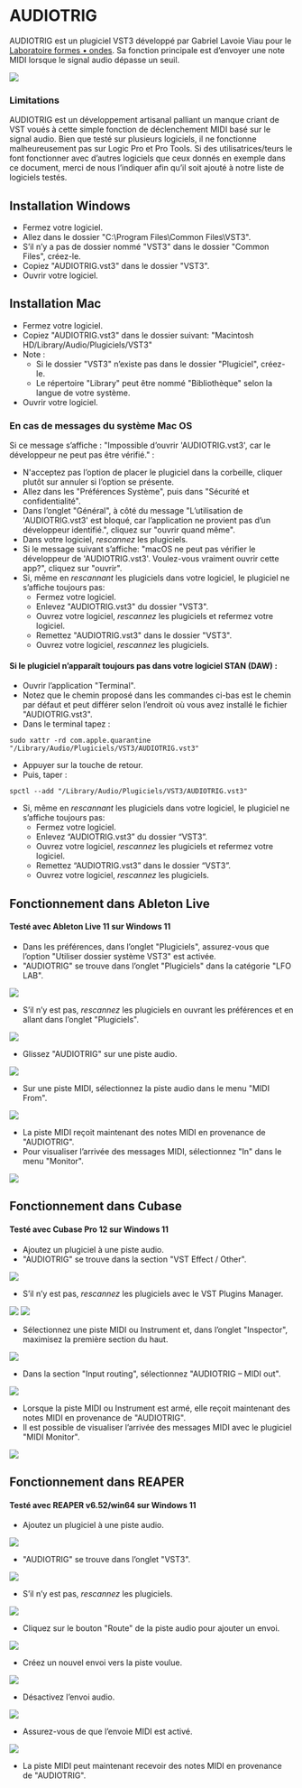 # AUDIOTRIG

AUDIOTRIG est un plugiciel VST3 développé par Gabriel Lavoie Viau pour le [Laboratoire formes • ondes](https://lfo-lab.ca/). Sa fonction principale est d’envoyer une note MIDI lorsque le signal audio dépasse un seuil.

<img src="Images/Teaser.jpg">

### Limitations

AUDIOTRIG est un développement artisanal palliant un manque criant de VST voués à cette simple fonction de déclenchement MIDI basé sur le signal audio. Bien que testé sur plusieurs logiciels, il ne fonctionne malheureusement pas sur Logic Pro et Pro Tools. Si des utilisatrices/teurs le font fonctionner avec d’autres logiciels que ceux donnés en exemple dans ce document, merci de nous l’indiquer afin qu’il soit ajouté à notre liste de logiciels testés.

## Installation Windows
- Fermez votre logiciel.
- Allez dans le dossier "C:\Program Files\Common Files\VST3".
- S’il n’y a pas de dossier nommé "VST3" dans le dossier "Common Files", créez-le.
- Copiez "AUDIOTRIG.vst3" dans le dossier "VST3".
- Ouvrir votre logiciel.

## Installation Mac

- Fermez votre logiciel.
- Copiez "AUDIOTRIG.vst3" dans le dossier suivant:
"Macintosh HD/Library/Audio/Plugiciels/VST3"
- Note :
	- Si le dossier "VST3" n’existe pas dans le dossier "Plugiciel", créez-le.
	- Le répertoire "Library" peut être nommé "Bibliothèque" selon la langue de
votre système.
- Ouvrir votre logiciel.

### En cas de messages du système Mac OS

Si ce message s’affiche : "Impossible d’ouvrir 'AUDIOTRIG.vst3', car le développeur ne peut pas être vérifié." :

- N'acceptez pas l’option de placer le plugiciel dans la corbeille, cliquer plutôt sur annuler si l’option se présente.
- Allez dans les "Préférences Système", puis dans "Sécurité et confidentialité".
- Dans l’onglet "Général", à côté du message "L’utilisation de 'AUDIOTRIG.vst3' est bloqué, car l’application ne provient pas d’un développeur identifié.", cliquez sur "ouvrir quand même".
- Dans votre logiciel, *rescannez* les plugiciels.
- Si le message suivant s’affiche: "macOS ne peut pas vérifier le développeur de 'AUDIOTRIG.vst3'. Voulez-vous vraiment ouvrir cette app?", cliquez sur "ouvrir".
- Si, même en *rescannant* les plugiciels dans votre logiciel, le plugiciel ne s’affiche toujours pas:
	- Fermez votre logiciel.
	- Enlevez "AUDIOTRIG.vst3" du dossier "VST3".
	- Ouvrez votre logiciel, *rescannez* les plugiciels et refermez votre logiciel.
	- Remettez "AUDIOTRIG.vst3" dans le dossier "VST3".
	- Ouvrez votre logiciel, *rescannez* les plugiciels.

#### Si le plugiciel n’apparaît toujours pas dans votre logiciel STAN (DAW) :

- Ouvrir l’application "Terminal".
- Notez que le chemin proposé dans les commandes ci-bas est le chemin par défaut et peut différer selon l’endroit où vous avez installé le fichier "AUDIOTRIG.vst3".
- Dans le terminal tapez : 

`sudo xattr -rd com.apple.quarantine "/Library/Audio/Plugiciels/VST3/AUDIOTRIG.vst3"`

- Appuyer sur la touche de retour.
- Puis, taper : 

`spctl --add "/Library/Audio/Plugiciels/VST3/AUDIOTRIG.vst3"`

- Si, même en *rescannant* les plugiciels dans votre logiciel, le plugiciel ne s’affiche toujours pas:
	- Fermez votre logiciel.
	- Enlevez “AUDIOTRIG.vst3” du dossier “VST3”.
	- Ouvrez votre logiciel, *rescannez* les plugiciels et refermez votre logiciel.
	- Remettez “AUDIOTRIG.vst3” dans le dossier “VST3”.
	- Ouvrez votre logiciel, *rescannez* les plugiciels.

## Fonctionnement dans Ableton Live

#### Testé avec Ableton Live 11 sur Windows 11

- Dans les préférences, dans l’onglet "Plugiciels", assurez-vous que l’option "Utiliser dossier système VST3" est activée.
- "AUDIOTRIG" se trouve dans l’onglet "Plugiciels" dans la catégorie "LFO LAB". 

<img src="Images/ableton-1.png">

- S’il n’y est pas, *rescannez* les plugiciels en ouvrant les préférences et en allant dans l’onglet "Plugiciels".

<img src="Images/ableton-2.png">

- Glissez "AUDIOTRIG" sur une piste audio.

<img src="Images/ableton-3.png">

- Sur une piste MIDI, sélectionnez la piste audio dans le menu "MIDI From".

<img src="Images/ableton-4.png">

- La piste MIDI reçoit maintenant des notes MIDI en provenance de "AUDIOTRIG".
- Pour visualiser l’arrivée des messages MIDI, sélectionnez "In" dans le menu "Monitor".

<img src="Images/ableton-5.png">

## Fonctionnement dans Cubase

#### Testé avec Cubase Pro 12 sur Windows 11

- Ajoutez un plugiciel à une piste audio.
- "AUDIOTRIG" se trouve dans la section "VST Effect / Other". 

<img src="Images/Cubase-1.png">

- S’il n’y est pas, *rescannez* les plugiciels avec le VST Plugins Manager.

<img src="Images/Cubase-2.png">
<img src="Images/Cubase-3.png">

- Sélectionnez une piste MIDI ou Instrument et, dans l’onglet "Inspector", maximisez la première section du haut.

<img src="Images/Cubase-4.png">

- Dans la section "Input routing", sélectionnez "AUDIOTRIG – MIDI out".

<img src="Images/Cubase-5.png">

- Lorsque la piste MIDI ou Instrument est armé, elle reçoit maintenant des notes MIDI en provenance de "AUDIOTRIG".
- Il est possible de visualiser l’arrivée des messages MIDI avec le plugiciel "MIDI Monitor".

<img src="Images/Cubase-6.png">

## Fonctionnement dans REAPER

#### Testé avec REAPER v6.52/win64 sur Windows 11

- Ajoutez un plugiciel à une piste audio.

<img src="Images/reaper-1.png">

- "AUDIOTRIG" se trouve dans l’onglet "VST3".

<img src="Images/reaper-2.png">

- S’il n’y est pas, *rescannez* les plugiciels.

<img src="Images/reaper-3.png">

- Cliquez sur le bouton "Route" de la piste audio pour ajouter un envoi.

<img src="Images/reaper-4.png">

- Créez un nouvel envoi vers la piste voulue.

<img src="Images/reaper-5.png">

- Désactivez l’envoi audio.

<img src="Images/reaper-6.png">

- Assurez-vous de que l’envoie MIDI est activé.

<img src="Images/reaper-7.png">

- La piste MIDI peut maintenant recevoir des notes MIDI en provenance de "AUDIOTRIG".
